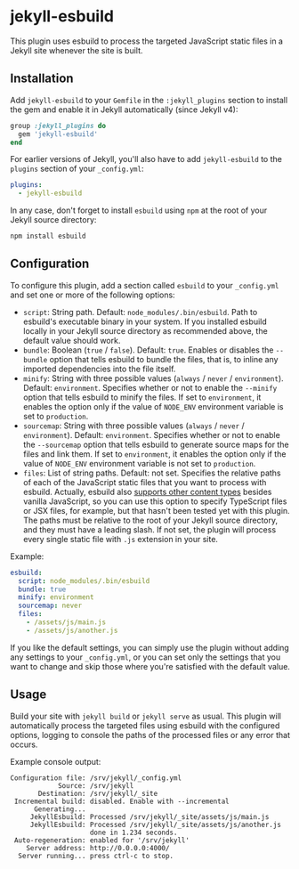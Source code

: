 # jekyll-esbuild

This plugin uses esbuild to process the targeted JavaScript static files in a Jekyll site whenever the site is built.


## Installation

Add `jekyll-esbuild` to your `Gemfile` in the `:jekyll_plugins` section to install the gem and enable it in Jekyll automatically (since Jekyll v4):

```ruby
group :jekyll_plugins do
  gem 'jekyll-esbuild'
end
```

For earlier versions of Jekyll, you'll also have to add `jekyll-esbuild` to the `plugins` section of your `_config.yml`:

```yaml
plugins:
  - jekyll-esbuild
```

In any case, don't forget to install `esbuild` using `npm` at the root of your Jekyll source directory:

```bash
npm install esbuild
```


## Configuration

To configure this plugin, add a section called `esbuild` to your `_config.yml` and set one or more of the following options:

- `script`: String path. Default: `node_modules/.bin/esbuild`. Path to esbuild's executable binary in your system. If you installed esbuild locally in your Jekyll source directory as recommended above, the default value should work.
- `bundle`: Boolean (`true` / `false`). Default: `true`. Enables or disables the `--bundle` option that tells esbuild to bundle the files, that is, to inline any imported dependencies into the file itself.
- `minify`: String with three possible values (`always` / `never` / `environment`). Default: `environment`. Specifies whether or not to enable the `--minify` option that tells esbuild to minify the files. If set to `environment`, it enables the option only if the value of `NODE_ENV` environment variable is set to `production`.
- `sourcemap`: String with three possible values (`always` / `never` / `environment`). Default: `environment`. Specifies whether or not to enable the `--sourcemap` option that tells esbuild to generate source maps for the files and link them. If set to `environment`, it enables the option only if the value of `NODE_ENV` environment variable is not set to `production`.
- `files`: List of string paths. Default: not set. Specifies the relative paths of each of the JavaScript static files that you want to process with esbuild. Actually, esbuild also [supports other content types](https://esbuild.github.io/content-types/) besides vanilla JavaScript, so you can use this option to specify TypeScript files or JSX files, for example, but that hasn't been tested yet with this plugin. The paths must be relative to the root of your Jekyll source directory, and they must have a leading slash. If not set, the plugin will process every single static file with `.js` extension in your site.

Example:

```yaml
esbuild:
  script: node_modules/.bin/esbuild
  bundle: true
  minify: environment
  sourcemap: never
  files:
    - /assets/js/main.js
    - /assets/js/another.js
```

If you like the default settings, you can simply use the plugin without adding any settings to your `_config.yml`, or you can set only the settings that you want to change and skip those where you're satisfied with the default value.


## Usage

Build your site with `jekyll build` or `jekyll serve` as usual. This plugin will automatically process the targeted files using esbuild with the configured options, logging to console the paths of the processed files or any error that occurs.

Example console output:

```
Configuration file: /srv/jekyll/_config.yml
            Source: /srv/jekyll
       Destination: /srv/jekyll/_site
 Incremental build: disabled. Enable with --incremental
      Generating... 
     JekyllEsbuild: Processed /srv/jekyll/_site/assets/js/main.js
     JekyllEsbuild: Processed /srv/jekyll/_site/assets/js/another.js
                    done in 1.234 seconds.
 Auto-regeneration: enabled for '/srv/jekyll'
    Server address: http://0.0.0.0:4000/
  Server running... press ctrl-c to stop.
```
